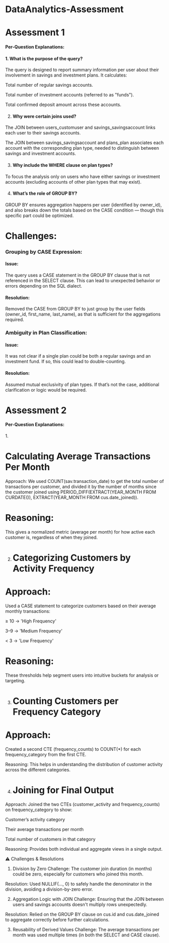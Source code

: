 # DataAnalytics-Assessment
<h1>Assessment 1</h1>
<h4>Per-Question Explanations:</h4>

<h4>1. What is the purpose of the query?</h4>
The query is designed to report summary information per user about their involvement in savings and investment plans.
It calculates:

Total number of regular savings accounts.

Total number of investment accounts (referred to as "funds").

Total confirmed deposit amount across these accounts.

2. <h4>Why were certain joins used?</h4>
The JOIN between users_customuser and savings_savingsaccount links each user to their savings accounts.

The JOIN between savings_savingsaccount and plans_plan associates each account with the corresponding plan type, needed to distinguish between savings and investment accounts.

3. <h4>Why include the WHERE clause on plan types?</h4>
To focus the analysis only on users who have either savings or investment accounts (excluding accounts of other plan types that may exist).

4. <h4> What’s the role of GROUP BY?</h4>
GROUP BY ensures aggregation happens per user (identified by owner_id), and also breaks down the totals based on the CASE condition — though this specific part could be optimized.

 <h1>Challenges:</h1>

<h3>Grouping by CASE Expression:</h3>

<h4>Issue:</h4> The query uses a CASE statement in the GROUP BY clause that is not referenced in the SELECT clause. This can lead to unexpected behavior or errors depending on the SQL dialect.

<h4>Resolution:</h4> Removed the CASE from GROUP BY to just group by the user fields (owner_id, first_name, last_name), as that is sufficient for the aggregations required.

<h3>Ambiguity in Plan Classification:</h3>

<h4>Issue:</h4> It was not clear if a single plan could be both a regular savings and an investment fund. If so, this could lead to double-counting.

<h4>Resolution:</h4> Assumed mutual exclusivity of plan types. If that’s not the case, additional clarification or logic would be required.


<h1>Assessment 2</h1>
<h4>Per-Question Explanations:</h4>
1.<h1>Calculating Average Transactions Per Month</h1> 
Approach:
We used COUNT(sav.transaction_date) to get the total number of transactions per customer, and divided it by the number of months since the customer joined using PERIOD_DIFF(EXTRACT(YEAR_MONTH FROM CURDATE()), EXTRACT(YEAR_MONTH FROM cus.date_joined)).

<h1>Reasoning:</h1>
This gives a normalized metric (average per month) for how active each customer is, regardless of when they joined.

2. <h1>Categorizing Customers by Activity Frequency</h1>
<h1>Approach:</h1>
Used a CASE statement to categorize customers based on their average monthly transactions:

≥ 10 → 'High Frequency'

3–9 → 'Medium Frequency'

< 3 → 'Low Frequency'

<h1>Reasoning:</h1>
These thresholds help segment users into intuitive buckets for analysis or targeting.

3. <h1>Counting Customers per Frequency Category</h1>
<h1>Approach:</h1>
Created a second CTE (frequency_counts) to COUNT(*) for each frequency_category from the first CTE.

Reasoning:
This helps in understanding the distribution of customer activity across the different categories.

4. <h1>Joining for Final Output</h1>
Approach:
Joined the two CTEs (customer_activity and frequency_counts) on frequency_category to show:

Customer’s activity category

Their average transactions per month

Total number of customers in that category

Reasoning:
Provides both individual and aggregate views in a single output.

⚠️ Challenges & Resolutions
1. Division by Zero
Challenge:
The customer join duration (in months) could be zero, especially for customers who joined this month.

Resolution:
Used NULLIF(..., 0) to safely handle the denominator in the division, avoiding a division-by-zero error.

2. Aggregation Logic with JOIN
Challenge:
Ensuring that the JOIN between users and savings accounts doesn't multiply rows unexpectedly.

Resolution:
Relied on the GROUP BY clause on cus.id and cus.date_joined to aggregate correctly before further calculations.

3. Reusability of Derived Values
Challenge:
The average transactions per month was used multiple times (in both the SELECT and CASE clause).
